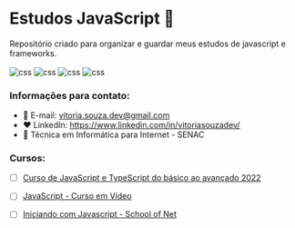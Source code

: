 # Estudos JavaScript 🖤
Repositório criado para organizar e guardar meus estudos de javascript e frameworks.

<img align="center" alt="css" src="https://img.shields.io/badge/JavaScript-F7DF1E?style=for-the-badge&logo=javascript&logoColor=black" /> <img align="center" alt="css" src="https://img.shields.io/badge/Node.js-43853D?style=for-the-badge&logo=node.js&logoColor=white" /> <img align="center" alt="css" src="https://img.shields.io/badge/TypeScript-007ACC?style=for-the-badge&logo=typescript&logoColor=white" /> <img align="center" alt="css" src="https://img.shields.io/badge/Visual_Studio_Code-0078D4?style=for-the-badge&logo=visual%20studio%20code&logoColor=white" />

### Informações para contato: 

- :e-mail: E-mail: vitoria.souza.dev@gmail.com
- :heart: LinkedIn: https://www.linkedin.com/in/vitoriasouzadev/
- :closed_book: Técnica em Informática para Internet - SENAC

### Cursos: 

- [ ] [Curso de JavaScript e TypeScript do básico ao avançado 2022](https://www.udemy.com/course/curso-de-javascript-moderno-do-basico-ao-avancado/)

- [ ] [JavaScript - Curso em Vídeo](https://www.cursoemvideo.com/curso/javascript/)

- [ ] [Iniciando com Javascript - School of Net](https://www.schoolofnet.com/curso/frontend/javascript/iniciando-com-javascript-rev3/)

